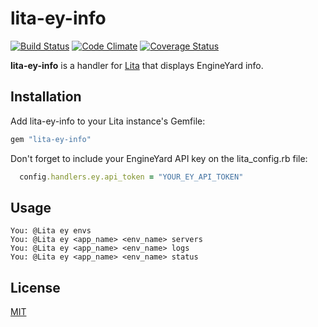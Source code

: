 # lita-ey-info

[![Build Status](https://travis-ci.org/carlosparamio/lita-ey-info.png?branch=master)](https://travis-ci.org/carlosparamio/lita-ey-info)
[![Code Climate](https://codeclimate.com/github/carlosparamio/lita-ey-info.png)](https://codeclimate.com/github/carlosparamio/lita-ey-info)
[![Coverage Status](https://coveralls.io/repos/carlosparamio/lita-ey-info/badge.png)](https://coveralls.io/r/carlosparamio/lita-ey-info)

**lita-ey-info** is a handler for [Lita](http://lita.io/) that displays EngineYard info.

## Installation

Add lita-ey-info to your Lita instance's Gemfile:

``` ruby
gem "lita-ey-info"
```

Don't forget to include your EngineYard API key on the lita_config.rb file:

``` ruby
  config.handlers.ey.api_token = "YOUR_EY_API_TOKEN"
```

## Usage

```
You: @Lita ey envs
You: @Lita ey <app_name> <env_name> servers
You: @Lita ey <app_name> <env_name> logs
You: @Lita ey <app_name> <env_name> status
```

## License

[MIT](http://opensource.org/licenses/MIT)